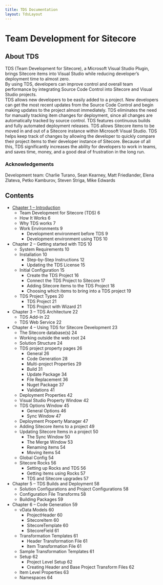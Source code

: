 ```yaml
---
title: TDS Documentation
layout: TdsLayout
---
```

 
# Team Development for Sitecore 

## About TDS

TDS (Team Development for Sitecore), a Microsoft Visual Studio Plugin, brings Sitecore items into Visual Studio while reducing developer’s deployment time to almost zero.  
By using TDS, developers can improve control and overall team performance by integrating Source Code Control into Sitecore and Visual Studio projects.  
TDS allows new developers to be easily added to a project. New developers can get the most recent updates from the Source Code Control and begin making 
updates to the project almost immediately.  TDS eliminates the need for manually tracking item changes for deployment, since all changes are automatically 
tracked by source control.  TDS features continuous builds and fully automated deployment releases.  TDS allows Sitecore items to be moved in and out of a 
Sitecore instance within Microsoft Visual Studio.  TDS helps keep track of changes by allowing the developer to quickly compare their project items to their developer 
instance of Sitecore.  Because of all this, TDS significantly increases the ability for developers to work in teams, and saves time, money, and a good deal of 
frustration in the long run. 

### Acknowledgements

Development team: Charlie Turano, Sean Kearney, Matt Friedlander, Elena Zlateva, Petko Kamburov, Steven Striga, Mike Edwards 

## Contents

* [Chapter 1 – Introduction](./chapter1.html)
	* Team Development for Sitecore (TDS)	6
	* How It Works	6
	* Why TDS works	7
	* Work Environments	9
		* Development environment before TDS	9
		* Development environment using TDS	10
* Chapter 2 – Getting started with TDS	10
	* System Requirements	10
	* Installation	10
		* Step-by-Step Instructions	12
		* Updating the TDS License	15
	* Initial Configuration	15
		* Create the TDS Project	16
		* Connect the TDS Project to Sitecore	17
		* Adding Sitecore items to the TDS Project	18
		* Choosing which items to bring into a TDS project	19
	* TDS Project Types	20
		* TDS Project	21
		* TDS Project with Wizard	21
* Chapter 3 – TDS Architecture	22
	* TDS Add-in	22
	* TDS Web Service	22
* Chapter 4 – Using TDS for Sitecore Development	23
	* The Sitecore database(s)	24
	* Working outside the web root	24
	* Solution Structure	24
	* TDS project property pages	26
		* General	26
		* Code Generation	28
		* Multi-project Properties	29
		* Build	31
		* Update Package	34
		* File Replacement	36
		* Nuget Package	37
		* Validations	41
	* Deployment Properties	42
	* Visual Studio Property Window	42
	* TDS Options Window	45
		* General Options	46
		* Sync Window	47
	* Deployment Property Manager	47
	* Adding Sitecore items to a project	49
	* Updating Sitecore Items in a project	50
		* The Sync Window	50
		* The Merge Window	53
		* Renaming items	54
		* Moving items	54
	* Global Config	54
	* Sitecore Rocks	56
		* Setting up Rocks and TDS	56
		* Getting items using Rocks	57
		* TDS and Sitecore upgrades	57
* Chapter 5 – TDS Builds and Deployment	58
	* Solution Configurations and Project Configurations	58
	* Configuration File Transforms	58
	* Building Packages	59
* Chapter 6 – Code Generation	59
	* vData Models	60
		* ProjectHeader	60
		* SitecoreItem	60
		* SitecoreTemplate	60
		* SitecoreField	61
	* Transformation Templates	61
		* Header Transformation File	61
		* Item Transformation File	61
	* Sample Transformation Templates	61
	* Setup	62
		* Project Level Setup	62
		* Creating Header and Base Project Transform Files	62
	* Item Level Properties	63
	* Namespaces	64
